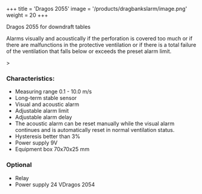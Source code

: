 +++
title = 'Dragos 2055'
image = '/products/dragbankslarm/image.png'
weight = 20
+++

Dragos 2055 for downdraft tables

Alarms visually and acoustically if the perforation is covered too much or if there are malfunctions in the protective ventilation or if there is a total failure of the ventilation that falls below or exceeds the preset alarm limit.

<!--more-->>

### Characteristics:

- Measuring range 0.1 - 10.0 m/s
- Long-term stable sensor
- Visual and acoustic alarm
- Adjustable alarm limit
- Adjustable alarm delay
- The acoustic alarm can be reset manually while the visual alarm continues and is automatically reset in normal ventilation status.
- Hysteresis better than 3%
- Power supply 9V
- Equipment box 70x70x25 mm

### Optional

- Relay
- Power supply 24 VDragos 2054
